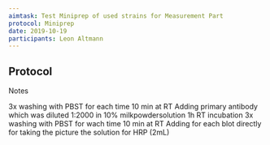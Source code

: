 ```yaml
---
aimtask: Test Miniprep of used strains for Measurement Part 
protocol: Miniprep 
date: 2019-10-19  
participants: Leon Altmann 
---  
```

  
## Protocol 

Notes

3x washing with PBST for each time 10 min at RT
Adding primary antibody which was diluted 1:2000 in 10% milkpowdersolution
1h RT incubation
3x washing with PBST for wach time 10 min at RT
Adding for each blot directly for taking the picture the solution for HRP (2mL)
